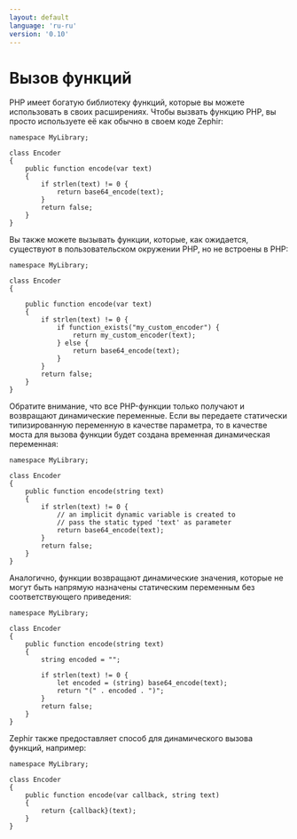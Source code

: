 ```yaml
---
layout: default
language: 'ru-ru'
version: '0.10'
---
```


# Вызов функций
PHP имеет богатую библиотеку функций, которые вы можете использовать в своих расширениях. Чтобы вызвать функцию PHP, вы просто используете её как обычно в своем коде Zephir:

```zephir
namespace MyLibrary;

class Encoder
{
    public function encode(var text)
    {
        if strlen(text) != 0 {
            return base64_encode(text);
        }
        return false;
    }
}
```

Вы также можете вызывать функции, которые, как ожидается, существуют в пользовательском окружении PHP, но не встроены в PHP:

```zephir
namespace MyLibrary;

class Encoder
{

    public function encode(var text)
    {
        if strlen(text) != 0 {
            if function_exists("my_custom_encoder") {
                return my_custom_encoder(text);
            } else {
                return base64_encode(text);
            }
        }
        return false;
    }
}
```

Обратите внимание, что все PHP-функции только получают и возвращают динамические переменные. Если вы передаете статически типизированную переменную в качестве параметра, то в качестве моста для вызова функции будет создана временная динамическая переменная:

```zephir
namespace MyLibrary;

class Encoder
{
    public function encode(string text)
    {
        if strlen(text) != 0 {
            // an implicit dynamic variable is created to
            // pass the static typed 'text' as parameter
            return base64_encode(text);
        }
        return false;
    }
}
```

Аналогично, функции возвращают динамические значения, которые не могут быть напрямую назначены статическим переменным без соответствующего приведения:

```zephir
namespace MyLibrary;

class Encoder
{
    public function encode(string text)
    {
        string encoded = "";

        if strlen(text) != 0 {
            let encoded = (string) base64_encode(text);
            return "(" . encoded . ")";
        }
        return false;
    }
}
```

Zephir также предоставляет способ для динамического вызова функций, например:

```zephir
namespace MyLibrary;

class Encoder
{
    public function encode(var callback, string text)
    {
        return {callback}(text);
    }
}
```
